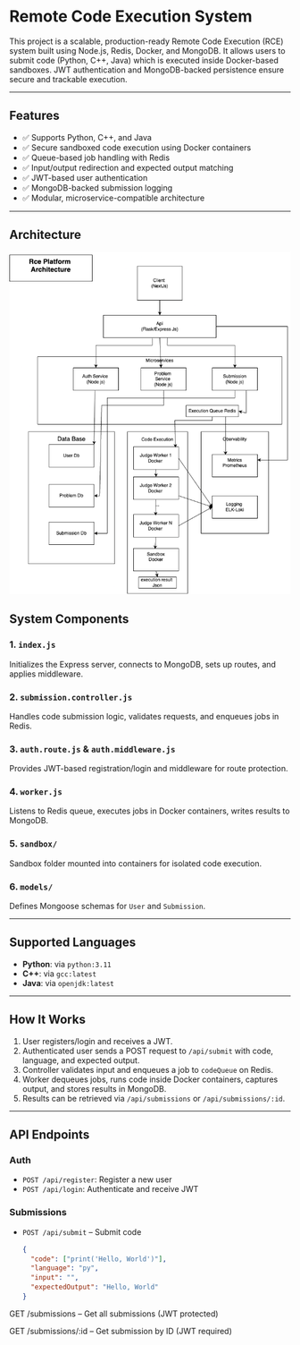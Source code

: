 # Remote Code Execution System

This project is a scalable, production-ready Remote Code Execution (RCE) system built using Node.js, Redis, Docker, and MongoDB. It allows users to submit code (Python, C++, Java) which is executed inside Docker-based sandboxes. JWT authentication and MongoDB-backed persistence ensure secure and trackable execution.

---

## Features

- ✅ Supports Python, C++, and Java
- ✅ Secure sandboxed code execution using Docker containers
- ✅ Queue-based job handling with Redis
- ✅ Input/output redirection and expected output matching
- ✅ JWT-based user authentication
- ✅ MongoDB-backed submission logging
- ✅ Modular, microservice-compatible architecture

---

## Architecture

![Remote Code Execution Architecture](docs/RCE.drawio.png)


## System Components

### 1. `index.js`
Initializes the Express server, connects to MongoDB, sets up routes, and applies middleware.

### 2. `submission.controller.js`
Handles code submission logic, validates requests, and enqueues jobs in Redis.

### 3. `auth.route.js` & `auth.middleware.js`
Provides JWT-based registration/login and middleware for route protection.

### 4. `worker.js`
Listens to Redis queue, executes jobs in Docker containers, writes results to MongoDB.

### 5. `sandbox/`
Sandbox folder mounted into containers for isolated code execution.

### 6. `models/`
Defines Mongoose schemas for `User` and `Submission`.

---

## Supported Languages

- **Python**: via `python:3.11`
- **C++**: via `gcc:latest`
- **Java**: via `openjdk:latest`

---

## How It Works

1. User registers/login and receives a JWT.
2. Authenticated user sends a POST request to `/api/submit` with code, language, and expected output.
3. Controller validates input and enqueues a job to `codeQueue` on Redis.
4. Worker dequeues jobs, runs code inside Docker containers, captures output, and stores results in MongoDB.
5. Results can be retrieved via `/api/submissions` or `/api/submissions/:id`.

---

## API Endpoints

### Auth

- `POST /api/register`: Register a new user
- `POST /api/login`: Authenticate and receive JWT

### Submissions

- `POST /api/submit` – Submit code
  ```json
  {
    "code": ["print('Hello, World')"],
    "language": "py",
    "input": "",
    "expectedOutput": "Hello, World"
  }
GET /submissions – Get all submissions (JWT protected)

GET /submissions/:id – Get submission by ID (JWT required)